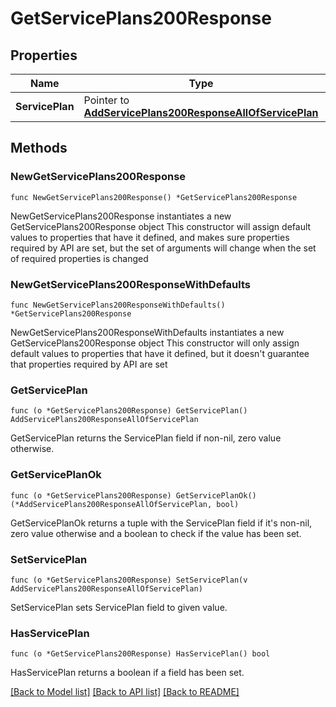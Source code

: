 # GetServicePlans200Response

## Properties

Name | Type | Description | Notes
------------ | ------------- | ------------- | -------------
**ServicePlan** | Pointer to [**AddServicePlans200ResponseAllOfServicePlan**](AddServicePlans200ResponseAllOfServicePlan.md) |  | [optional] 

## Methods

### NewGetServicePlans200Response

`func NewGetServicePlans200Response() *GetServicePlans200Response`

NewGetServicePlans200Response instantiates a new GetServicePlans200Response object
This constructor will assign default values to properties that have it defined,
and makes sure properties required by API are set, but the set of arguments
will change when the set of required properties is changed

### NewGetServicePlans200ResponseWithDefaults

`func NewGetServicePlans200ResponseWithDefaults() *GetServicePlans200Response`

NewGetServicePlans200ResponseWithDefaults instantiates a new GetServicePlans200Response object
This constructor will only assign default values to properties that have it defined,
but it doesn't guarantee that properties required by API are set

### GetServicePlan

`func (o *GetServicePlans200Response) GetServicePlan() AddServicePlans200ResponseAllOfServicePlan`

GetServicePlan returns the ServicePlan field if non-nil, zero value otherwise.

### GetServicePlanOk

`func (o *GetServicePlans200Response) GetServicePlanOk() (*AddServicePlans200ResponseAllOfServicePlan, bool)`

GetServicePlanOk returns a tuple with the ServicePlan field if it's non-nil, zero value otherwise
and a boolean to check if the value has been set.

### SetServicePlan

`func (o *GetServicePlans200Response) SetServicePlan(v AddServicePlans200ResponseAllOfServicePlan)`

SetServicePlan sets ServicePlan field to given value.

### HasServicePlan

`func (o *GetServicePlans200Response) HasServicePlan() bool`

HasServicePlan returns a boolean if a field has been set.


[[Back to Model list]](../README.md#documentation-for-models) [[Back to API list]](../README.md#documentation-for-api-endpoints) [[Back to README]](../README.md)


